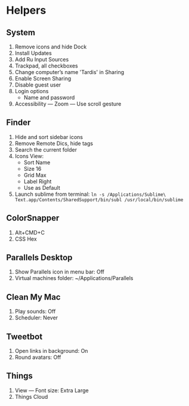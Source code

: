 # Helpers

## System

1. Remove icons and hide Dock
2. Install Updates
3. Add Ru Input Sources
4. Trackpad, all checkboxes
5. Change computer’s name 'Tardis' in Sharing
6. Enable Screen Sharing
7. Disable guest user
8. Login options
	- Name and password
9. Accessibility — Zoom — Use scroll gesture


## Finder

1. Hide and sort sidebar icons
2. Remove Remote Dics, hide tags
3. Search the current folder
4. Icons View:
	- Sort Name
	- Size 16
	- Grid Max
	- Label Right
	- Use as Default
5. Launch sublime from terminal:
	`ln -s /Applications/Sublime\ Text.app/Contents/SharedSupport/bin/subl /usr/local/bin/sublime`

## ColorSnapper

1. Alt+CMD+C
2. CSS Hex

## Parallels Desktop

1. Show Parallels icon in menu bar: Off
2. Virtual machines folder: ~/Applications/Parallels

## Clean My Mac

1. Play sounds: Off
2. Scheduler: Never

## Tweetbot

1. Open links in background: On
2. Round avatars: Off

## Things

1. View — Font size: Extra Large
2. Things Cloud